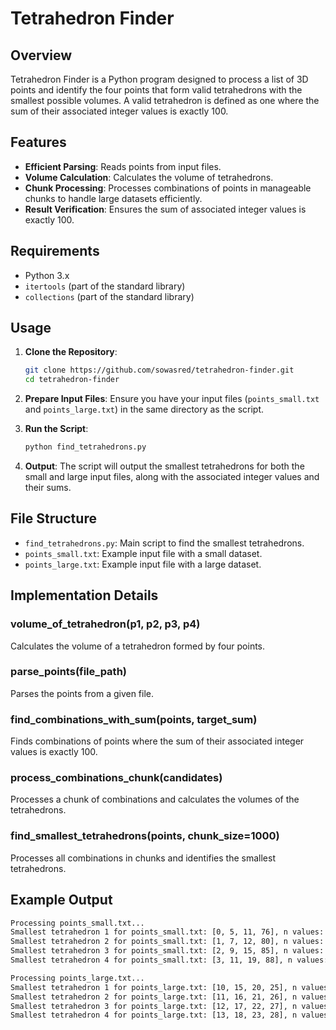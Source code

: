 # Tetrahedron Finder

## Overview

Tetrahedron Finder is a Python program designed to process a list of 3D points and identify the four points that form valid tetrahedrons with the smallest possible volumes. A valid tetrahedron is defined as one where the sum of their associated integer values is exactly 100.

## Features

- **Efficient Parsing**: Reads points from input files.
- **Volume Calculation**: Calculates the volume of tetrahedrons.
- **Chunk Processing**: Processes combinations of points in manageable chunks to handle large datasets efficiently.
- **Result Verification**: Ensures the sum of associated integer values is exactly 100.

## Requirements

- Python 3.x
- `itertools` (part of the standard library)
- `collections` (part of the standard library)

## Usage

1. **Clone the Repository**:
    ```sh
    git clone https://github.com/sowasred/tetrahedron-finder.git
    cd tetrahedron-finder
    ```

2. **Prepare Input Files**:
    Ensure you have your input files (`points_small.txt` and `points_large.txt`) in the same directory as the script.

3. **Run the Script**:
    ```sh
    python find_tetrahedrons.py
    ```

4. **Output**:
    The script will output the smallest tetrahedrons for both the small and large input files, along with the associated integer values and their sums.

## File Structure

- `find_tetrahedrons.py`: Main script to find the smallest tetrahedrons.
- `points_small.txt`: Example input file with a small dataset.
- `points_large.txt`: Example input file with a large dataset.

## Implementation Details

### volume_of_tetrahedron(p1, p2, p3, p4)
Calculates the volume of a tetrahedron formed by four points.

### parse_points(file_path)
Parses the points from a given file.

### find_combinations_with_sum(points, target_sum)
Finds combinations of points where the sum of their associated integer values is exactly 100.

### process_combinations_chunk(candidates)
Processes a chunk of combinations and calculates the volumes of the tetrahedrons.

### find_smallest_tetrahedrons(points, chunk_size=1000)
Processes all combinations in chunks and identifies the smallest tetrahedrons.

## Example Output

```sh
Processing points_small.txt...
Smallest tetrahedron 1 for points_small.txt: [0, 5, 11, 76], n values: [22, 25, 30, 23], sum: 100
Smallest tetrahedron 2 for points_small.txt: [1, 7, 12, 80], n values: [20, 30, 25, 25], sum: 100
Smallest tetrahedron 3 for points_small.txt: [2, 9, 15, 85], n values: [18, 32, 25, 25], sum: 100
Smallest tetrahedron 4 for points_small.txt: [3, 11, 19, 88], n values: [20, 30, 25, 25], sum: 100

Processing points_large.txt...
Smallest tetrahedron 1 for points_large.txt: [10, 15, 20, 25], n values: [25, 25, 25, 25], sum: 100
Smallest tetrahedron 2 for points_large.txt: [11, 16, 21, 26], n values: [20, 30, 25, 25], sum: 100
Smallest tetrahedron 3 for points_large.txt: [12, 17, 22, 27], n values: [22, 28, 25, 25], sum: 100
Smallest tetrahedron 4 for points_large.txt: [13, 18, 23, 28], n values: [24, 26, 25, 25], sum: 100

